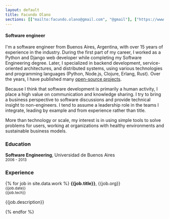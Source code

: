 ```yaml
---
layout: default
title: Facundo Olano
sections: [["mailto:facundo.olano@gmail.com", "@gmail"], ["https://www.linkedin.com/in/facundoolano/", "@linkedin"], ["/work/resume.pdf", "/work/resume.pdf"]]
---
```


#### Software engineer

<p>I'm a software engineer from Buenos Aires, Argentina, with over 15 years of experience in the industry.
    During the first part of my career, I worked as a Python and Django web developer while completing my Software Engineering degree.
    Later, I specialized in backend development, service-oriented architectures, and distributed systems, using various technologies and programming languages (Python, Node.js, Clojure, Erlang, Rust).
    Over the years, I have published many <a href="/projects">open-source projects</a>.</p>

<p>Because I think that software development is primarily a human activity, I place a high value on communication and knowledge sharing. I try to bring a business perspective to software discussions and provide technical insight to non-engineers. I tend to assume a leadership role in the teams I integrate, leading by example and from experience rather than title. </p>

<p>More than technology or scale, my interest is in using simple tools to solve problems for users, working at organizations with healthy environments and sustainable business models.</p>

### Education

**Software Engineering**, Universidad de Buenos Aires
<br/> <small><span class="date">2006 - 2013</span></small>

### Experience

{% for job in site.data.work %}
<b>{{job.title}}</b>, {{job.org}}
<br/> <small><span class="date">{{job.date}}</span></small>
<br/> <small><span class="date">{{job.tech}}</span></small>

{{job.description}}


{% endfor %}
